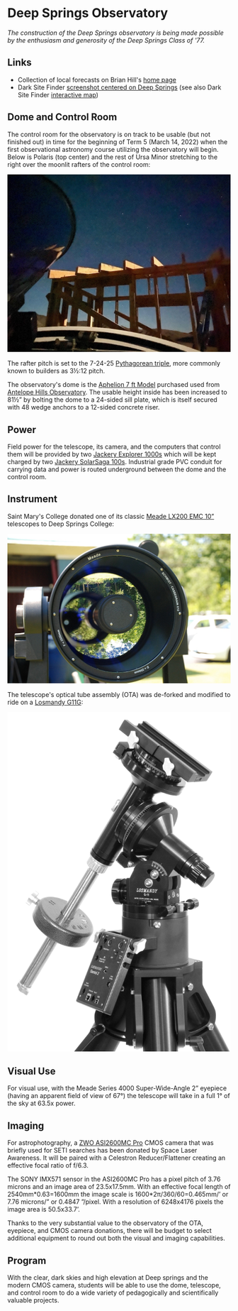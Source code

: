 # Deep Springs Observatory

*The construction of the Deep Springs observatory is being made possible by the enthusiasm and generosity of the Deep Springs Class of '77.*

## Links

* Collection of local forecasts on Brian Hill's [home page](../index.html#weather-forecasts)
* Dark Site Finder [screenshot centered on Deep Springs](./resources/DarkSiteFinderDeepSprings.png) (see also Dark Site Finder [interactive map](https://darksitefinder.com/maps/world.html#10/37.3749/-117.9802))

## Dome and Control Room

The control room for the observatory is on track to be usable (but not finished out) in time for the beginning of Term 5 (March 14, 2022) when the first observational astronomy course
utilizing the observatory will begin. Below is Polaris (top center) and the rest of Ursa Minor stretching to the right over the moonlit rafters of the control room:

![Control Room Framing Begun](./photos/UrsaMinorOverRaftersFromDome.jpeg)

The rafter pitch is set to the 7-24-25 [Pythagorean triple](https://mathworld.wolfram.com/PythagoreanTriple.html), more commonly known to builders as 3&frac12;:12 pitch.

The observatory's dome is the [Aphelion 7 ft Model](https://www.apheliondomes.com/products.html) purchased used from [Antelope Hills Observatory](http://www.antelopehillsobservatory.org). The  usable height inside has been increased to 81&frac12;&rdquo; by bolting the dome to a 24-sided sill plate, which is itself secured with 48 wedge anchors to a 12-sided concrete riser.

## Power

Field power for the telescope, its camera, and the computers that control them will be provided by two [Jackery Explorer 1000s](https://www.jackery.com/products/explorer-1000-portable-power-station) which will be kept charged by two [Jackery SolarSaga 100s](https://www.jackery.com/products/solarsaga-100w-solar-panel). Industrial grade PVC conduit for carrying data and power is routed underground between the dome and the control room.

## Instrument

Saint Mary's College donated one of its classic [Meade LX200 EMC 10&rdquo;](./resources/LX200_Classic_Manual.pdf) telescopes to Deep Springs College:

![Meade LX200 EMC 10](./photos/MeadeLX200EMC.jpg)

The telescope's optical tube assembly (OTA) was de-forked and modified to ride on a [Losmandy G11G](http://www.losmandy.com/g-11.html):

![Losmandy G11G](./photos/LosmandyG11G.jpg)

## Visual Use

For visual use, with the Meade Series 4000 Super-Wide-Angle 2&rdquo; eyepiece (having an apparent field of view of 67&deg;) the telescope will take in a full 1&deg; of the sky at 63.5x power.

## Imaging

For astrophotography, a [ZWO ASI2600MC Pro](https://astronomy-imaging-camera.com/product/asi2600mc-pro-color) CMOS camera that was briefly used for SETI searches has been donated by Space Laser Awareness. It will be paired with a Celestron Reducer/Flattener creating an effective focal ratio of f/6.3.

The SONY IMX571 sensor in the ASI2600MC Pro has a pixel pitch of 3.76 microns and an image area of 23.5x17.5mm. With an effective focal length of 2540mm\*0.63=1600mm the image scale is 1600\*2&pi;/360/60=0.465mm/&rsquo; or 7.76 microns/&rdquo; or 0.4847 &rdquo;/pixel. With a resolution of 6248x4176 pixels the image area is 50.5x33.7&rsquo;.

Thanks to the very substantial value to the observatory of the OTA, eyepiece, and CMOS camera donations, there will be budget to select additional equipment to round out both the visual and imaging capabilities.

## Program

With the clear, dark skies and high elevation at Deep springs and the modern CMOS camera, students will be able to use the dome, telescope, and control room to do a wide variety of pedagogically and scientifically valuable projects.

